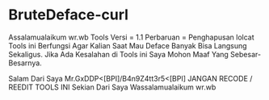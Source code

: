 # BruteDeface-curl

Assalamualaikum wr.wb
Tools Versi = 1.1
Perbaruan = Penghapusan lolcat
Tools ini Berfungsi Agar Kalian Saat Mau Deface Banyak Bisa Langsung Sekaligus.
Jika Ada Kesalahan di Tools ini Saya Mohon Maaf Yang Sebesar-Besarnya.

Salam Dari Saya Mr.GxDDP<[BPI]/B4n9Z4tt3r5<[BPI]
JANGAN RECODE / REEDIT TOOLS INI
Sekian Dari Saya 
Wassalamualaikum wr.wb
